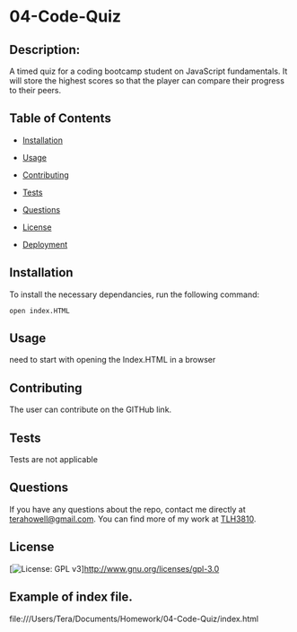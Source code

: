 # 04-Code-Quiz

  ## Description: 
  A timed quiz for a coding bootcamp student on JavaScript fundamentals. It will store the highest scores so that the player can compare their progress to their peers.


  ## Table of Contents
  * [Installation](#installation)

  * [Usage](#usage)

  * [Contributing](#contributing)

  * [Tests](#tests)

  * [Questions](#questions)

  * [License](#license)
  
  * [Deployment](#deployment)

  ## Installation 
  
  To install the necessary dependancies, run the following command:

  ```
  open index.HTML
  ```

  ## Usage 
  
  need to start with opening the Index.HTML in a browser

  ## Contributing 
  
  The user can contribute on the GITHub link.

  ## Tests 
  
  Tests are not applicable

  ## Questions
  
  If you have any questions about the repo, contact me directly at terahowell@gmail.com.
  You can find more of my work at [TLH3810](https://github.com/TLH3810/).
  
  ## License
  [![License: GPL v3](https://img.shields.io/badge/License-GPL%20v3-blue.svg)]http://www.gnu.org/licenses/gpl-3.0

  ## Example of index file.
file:///Users/Tera/Documents/Homework/04-Code-Quiz/index.html

  
